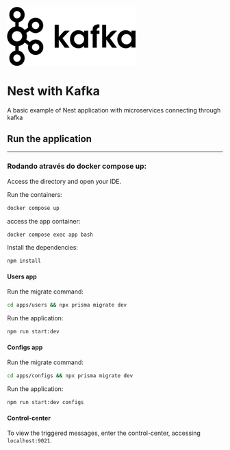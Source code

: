 <img src="docs/kafka.png" alt="Kafka" width="300"/>

# Nest with Kafka

A basic example of Nest application with microservices connecting through kafka

## Run the application

---

### Rodando através do docker compose up:

Access the directory and open your IDE.

Run the containers:

```bash
docker compose up
```

access the app container:

```bash
docker compose exec app bash
```

Install the dependencies:

```bash
npm install
```

#### Users app

Run the migrate command:

```bash
cd apps/users && npx prisma migrate dev
```

Run the application:

```bash
npm run start:dev
```

#### Configs app

Run the migrate command:

```bash
cd apps/configs && npx prisma migrate dev
```

Run the application:

```bash
npm run start:dev configs
```

#### Control-center

To view the triggered messages, enter the control-center, accessing `localhost:9021`.
